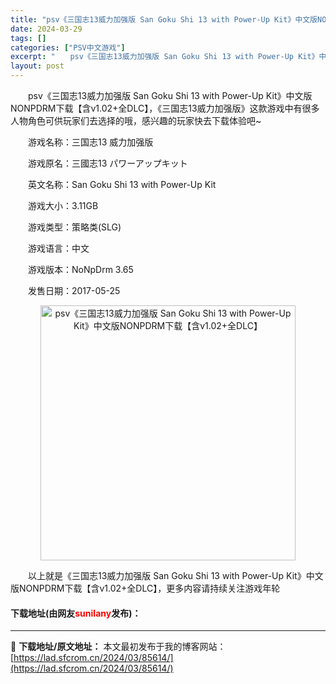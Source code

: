```yaml
---
title: "psv《三国志13威力加强版 San Goku Shi 13 with Power-Up Kit》中文版NONPDRM下载【含v1.02+全DLC】"
date: 2024-03-29
tags: []
categories: ["PSV中文游戏"]
excerpt: "　　psv《三国志13威力加强版 San Goku Shi 13 with Power-Up Kit》中文版NONPDRM下载【含v1.02+全DLC】，《三国志13威力加强版》这款游戏中有很多人物角色可供玩家们去选择的哦，感兴趣的玩家快去下载体验吧~ 　　游戏名称：三国志13 威力加强版 　　游戏&hellip;"
layout: post
---
```


 <p>　　psv《三国志13威力加强版 San Goku Shi 13 with Power-Up Kit》中文版NONPDRM下载【含v1.02+全DLC】，《三国志13威力加强版》这款游戏中有很多人物角色可供玩家们去选择的哦，感兴趣的玩家快去下载体验吧~</p> <p>　　游戏名称：三国志13 威力加强版</p> <p>　　游戏原名：三國志13 パワーアップキット</p> <p>　　英文名称：San Goku Shi 13 with Power-Up Kit</p> <p>　　游戏大小：3.11GB</p> <p>　　游戏类型：策略类(SLG)</p> <p>　　游戏语言：中文</p> <p>　　游戏版本：NoNpDrm 3.65</p> <p>　　发售日期：2017-05-25</p> <p align="center"><img align="" border="0" src="https://lad.sfcrom.cn/wp-content/uploads/2024/03/20240329_660672bfa58b3.jpg" width="408" alt="psv《三国志13威力加强版 San Goku Shi 13 with Power-Up Kit》中文版NONPDRM下载【含v1.02+全DLC】" /></p> <p>　　以上就是《三国志13威力加强版 San Goku Shi 13 with Power-Up Kit》中文版NONPDRM下载【含v1.02+全DLC】，更多内容请持续关注游戏年轮</p> <p><h4>下载地址(由网友<font color="red">sunilany</font>发布)：</h4></p> 

---
📖 **下载地址/原文地址：** 本文最初发布于我的博客网站：[https://lad.sfcrom.cn/2024/03/85614/](https://lad.sfcrom.cn/2024/03/85614/)
